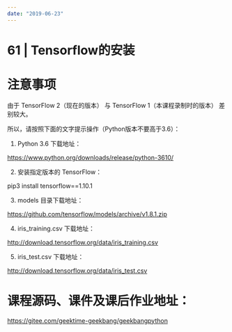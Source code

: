 ```yaml
---
date: "2019-06-23"
---  
```

      
# 61 | Tensorflow的安装
# 注意事项

由于 TensorFlow 2（现在的版本） 与 TensorFlow 1（本课程录制时的版本） 差别较大。

所以，请按照下面的文字提示操作（Python版本不要高于3.6）：

1.  Python 3.6 下载地址：

<https://www.python.org/downloads/release/python-3610/>

2.  安装指定版本的 TensorFlow：

pip3 install tensorflow==1.10.1

3.  models 目录下载地址：

<https://github.com/tensorflow/models/archive/v1.8.1.zip>

4.  iris\_training.csv 下载地址：

<http://download.tensorflow.org/data/iris_training.csv>

5.  iris\_test.csv 下载地址：

<http://download.tensorflow.org/data/iris_test.csv>

# 课程源码、课件及课后作业地址：

<https://gitee.com/geektime-geekbang/geekbangpython>

<!-- [[[read_end]]] -->